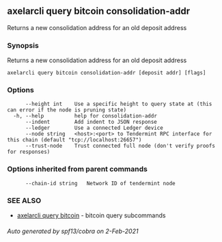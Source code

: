 ## axelarcli query bitcoin consolidation-addr

Returns a new consolidation address for an old deposit address

### Synopsis

Returns a new consolidation address for an old deposit address

```
axelarcli query bitcoin consolidation-addr [deposit addr] [flags]
```

### Options

```
      --height int    Use a specific height to query state at (this can error if the node is pruning state)
  -h, --help          help for consolidation-addr
      --indent        Add indent to JSON response
      --ledger        Use a connected Ledger device
      --node string   <host>:<port> to Tendermint RPC interface for this chain (default "tcp://localhost:26657")
      --trust-node    Trust connected full node (don't verify proofs for responses)
```

### Options inherited from parent commands

```
      --chain-id string   Network ID of tendermint node
```

### SEE ALSO

- [axelarcli query bitcoin](axelarcli_query_bitcoin.md)	 - bitcoin query subcommands

###### Auto generated by spf13/cobra on 2-Feb-2021
